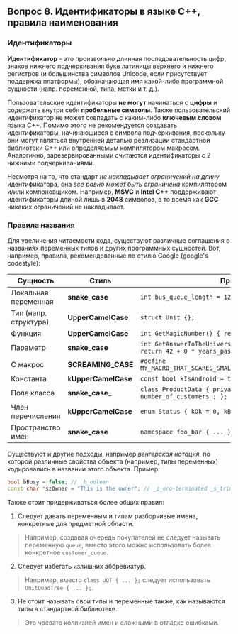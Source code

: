 ## Вопрос 8. Идентификаторы в языке С++, правила наименования

### Идентификаторы

**Идентификатор** - это произвольно длинная последовательность цифр, знаков нижнего подчеркивания букв латиницы верхнего и нижнего регистров (и большинства символов Unicode, если присутствует поддержка платформы), обозначающая имя какой-либо программной сущности (напр. переменной, типа, метки и т. д.).

Пользовательские идентификаторы **не могут** начинаться с **цифры** и содержать внутри себя **пробельные символы**. Также пользовательский идентификатор не может совпадать с каким-либо **ключевым словом** языка С++. Помимо этого не рекомендуется создавать идентификаторы, начинающиеся с символа подчеркивания, поскольку они могут являться внутренней деталью реализации стандартной библиотеки С++ или определяемым компилятором макросом. Аналогично, зарезервированными считаются идентификаторы с 2 нижними подчеркиваниями.

Несмотря на то, что стандарт *не накладывает ограничений на длину* идентификатора, она *все равно может быть ограничена* компилятором и/или компоновщиком. Например, **MSVC** и **Intel C++** поддерживают идентификаторы длиной лишь в **2048** символов, в то время как **GCC** никаких ограничений не накладывает.

### Правила названия

Для увеличения читаемости кода, существуют различные соглашения о названиях переменных типов и других программных сущностей.
Вот, например, правила, рекомендованные по стилю Google (google's codestyle):

| Сущность              | Стиль               | Пример                                                                           |
| --------------------- | ------------------- | -------------------------------------------------------------------------------- |
| Локальная переменная  | **snake_case**      | `int bus_queue_length = 12;`                                                     |
| Тип (напр. структура) | **UpperCamelCase**  | `struct Unit {};`                                                                |
| Функция               | **UpperCamelCase**  | `int GetMagicNumber() { return 69; }`                                            |
| Параметр              | **snake_case**      | `int GetAnswerToTheUniverse(int years_passed) { return 42 + 0 * years_passed; }` |
| С макрос              | **SCREAMING_CASE**  | `#define MY_MACRO_THAT_SCARES_SMALL_CHILDREN_AND_ADULTS_ALIKE`                   |
| Константа             | k**UpperCamelCase** | `const bool kIsAndroid = true;`                                                  |
| Поле класса           | **snake_case**_     | `class ProductData { private: int number_of_customers_; };`                      |
| Член перечисления     | k**UpperCamelCase** | `enum Status { kOk = 0, kBadAlloc, kRuntimeError };`                             |
| Пространство имен     | **snake_case**      | `namespace foo_bar { ... }`                                                      |

Существуют и другие подходы, например *венгерская нотация*, по которой различные свойства объекта (например, типы переменных) кодировались в названии этого объекта. Пример:
```cpp
bool bBusy = false; // _b_oolean
const char *szOwner = "This is the owner"; // _z_ero-terminated _s_tring
```

Также стоит придерживаться более общих правил:

1) Следует давать переменным и типам разборчивые имена, конкретные для предметной области.

> Например, создавая очередь покупателей не следует называть переменную `queue`, вместо этого можно использовать более конкретное `customer_queue`.

2) Следует избегать излишних аббревиатур.

> Например, вместо `class UQT { ... };` следует использовать `UnitQuadTree { ... };`.

3) Не стоит называть свои типы и переменные также, как называются типы в стандартной библиотеке.

> Это чревато коллизией имен и сложными в отладке ошибками.